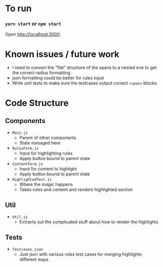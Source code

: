 # To run #
### `yarn start` or `npm start` 

Open [http://localhost:3000](http://localhost:3000).

# Known issues / future work #
* I need to convert the "flat" structure of the spans to a nested one to get the correct radius formatting.
* json formatting could be better for rules input
* Write unit tests to make sure the testcases output correct `<span>` blocks.

# Code Structure #
## Components ##
* `Main.js`
    - Parent of other components
    - State managed here
* `RulesForm.js`
    - Input for highlighting rules
    - Apply button bound to parent state
* `ContentForm.js`
    - Input for content to highlight
    - Apply button bound to parent state
* `HighlightedText.js`
    - Where the *magic* happens
    - Takes rules and content and renders highlighted section
## Util
* `Util.js`
    - Extracts out the complicated stuff about how to render the highlights

## Tests
* `Testcases.json`  
    - Just json with various rules test cases for merging highlights different ways.
